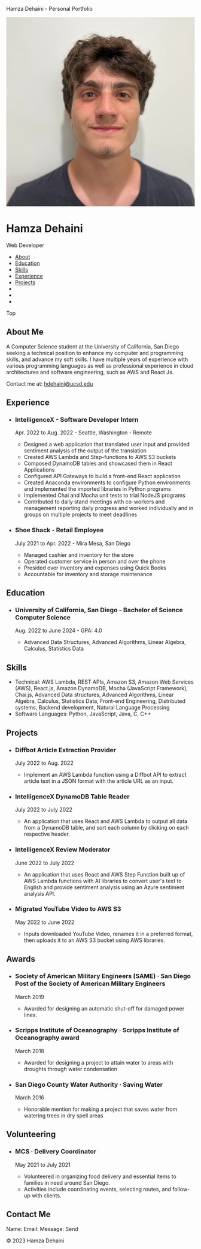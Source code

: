 Hamza Dehaini - Personal Portfolio   

![Profile Picture](profile.jfif)

Hamza Dehaini
=============

Web Developer

*   [About](#about)
*   [Education](#education)
*   [Skills](#skills)
*   [Experience](#experience)
*   [Projects](#projects)
*   [](https://www.linkedin.com/in/hamzadehaini/)
*   [](https://github.com/hdehaini)
*   [](https://resume.creddle.io/resume/77e1dkok4gx)

Top

About Me
--------

A Computer Science student at the University of California, San Diego seeking a technical position to enhance my computer and programming skills, and advance my soft skills. I have multiple years of experience with various programming languages as well as professional experience in cloud architectures and software engineering, such as AWS and React Js.

Contact me at: [hdehaini@ucsd.edu](mailto:hdehaini@ucsd.edu)

Experience
----------

*   ### IntelligenceX - Software Developer Intern
    
    Apr. 2022 to Aug. 2022 - Seattle, Washington - Remote
    
    *   Designed a web application that translated user input and provided sentiment analysis of the output of the translation
    *   Created AWS Lambda and Step-functions to AWS S3 buckets
    *   Composed DynamoDB tables and showcased them in React Applications
    *   Configured API Gateways to build a front-end React application
    *   Created Anaconda environments to configure Python environments and implemented the imported libraries in Python programs
    *   Implemented Chai and Mocha unit tests to trial NodeJS programs
    *   Contributed to daily stand meetings with co-workers and management reporting daily progress and worked individually and in groups on multiple projects to meet deadlines
*   ### Shoe Shack - Retail Employee
    
    July 2021 to Apr. 2022 - Mira Mesa, San Diego
    
    *   Managed cashier and inventory for the store
    *   Operated customer service in person and over the phone
    *   Presided over inventory and expenses using Quick Books
    *   Accountable for inventory and storage maintenance

Education
---------

*   ### University of California, San Diego - Bachelor of Science Computer Science
    
    Aug. 2022 to June 2024 - GPA: 4.0
    
    *   Advanced Data Structures, Advanced Algorithms, Linear Algebra, Calculus, Statistics Data

Skills
------

*   Technical: AWS Lambda, REST APIs, Amazon S3, Amazon Web Services (AWS), React.js, Amazon DynamoDB, Mocha (JavaScript Framework), Chai.js, Advanced Data structures, Advanced Algorithms, Linear Algebra, Calculus, Statistics Data, Front-end Engineering, Distributed systems, Backend development, Natural Language Processing
*   Software Languages: Python, JavaScript, Java, C, C++

Projects
--------

*   ### Diffbot Article Extraction Provider
    
    July 2022 to Aug. 2022
    
    *   Implement an AWS Lambda function using a Diffbot API to extract article text in a JSON format with the article URL as an input.
*   ### IntelligenceX DynamoDB Table Reader
    
    July 2022 to July 2022
    
    *   An application that uses React and AWS Lambda to output all data from a DynamoDB table, and sort each column by clicking on each respective header.
*   ### IntelligenceX Review Moderator
    
    June 2022 to July 2022
    
    *   An application that uses React and AWS Step Function built up of AWS Lambda functions with AI libraries to convert user's text to English and provide sentiment analysis using an Azure sentiment analysis API.
*   ### Migrated YouTube Video to AWS S3
    
    May 2022 to June 2022
    
    *   Inputs downloaded YouTube Video, renames it in a preferred format, then uploads it to an AWS S3 bucket using AWS libraries.

Awards
------

*   ### Society of American Military Engineers (SAME) · San Diego Post of the Society of American Military Engineers
    
    March 2019
    
    *   Awarded for designing an automatic shut-off for damaged power lines.
*   ### Scripps Institute of Oceanography · Scripps Institute of Oceanography award
    
    March 2018
    
    *   Awarded for designing a project to attain water to areas with droughts through water condensation
*   ### San Diego County Water Authority · Saving Water
    
    March 2016
    
    *   Honorable mention for making a project that saves water from watering trees in dry spell areas

Volunteering
------------

*   ### MCS · Delivery Coordinator
    
    May 2021 to July 2021
    
    *   Volunteered in organizing food delivery and essential items to families in need around San Diego.
    *   Activities include coordinating events, selecting routes, and follow-up with clients.

Contact Me
----------

Name:  Email:  Message: Send

© 2023 Hamza Dehaini